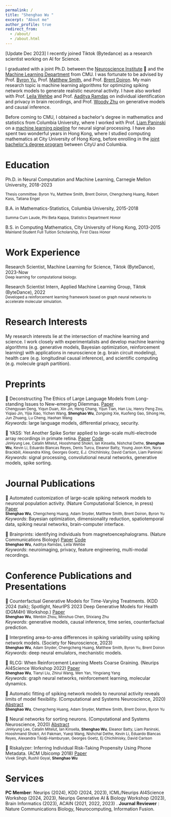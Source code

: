 ```yaml
---
permalink: /
title: "Shenghao Wu "
excerpt: "About me"
author_profile: true
redirect_from:
  - /about/
  - /about.html
---
```

[Update Dec 2023] I recently joined Tiktok (Bytedance) as a research scientist working on AI for Science.

I graduated with a joint Ph.D. between the [Neuroscience Institute](https://www.cmu.edu/ni/) 🧠  and the [Machine Learning Department](https://www.ml.cmu.edu/) from CMU. I was fortunate to be advised by Prof. [Byron Yu](https://users.ece.cmu.edu/~byronyu/index.html), Prof. [Matthew Smith](https://smithlab.net/), and Prof. [Brent Doiron](https://brainmath.bsd.uchicago.edu/). My main research topic is machine learning algorithms for optimizing spiking network models to generate realistic neuronal activity. I have also worked with Prof. [Leila Wehbe](https://www.cs.cmu.edu/~lwehbe/publications.html) and Prof. [Aaditya Ramdas](http://www.stat.cmu.edu/~aramdas/) on individual identification and privacy in brain recordings, and Prof. [Woody Zhu](https://sites.google.com/view/woodyzhu/home?authuser=0) on generative models and causal inference. 

Before coming to CMU, I obtained a bachelor's degree in mathematics and statistics from Columbia University, where I worked with Prof. [Liam Paninski](http://www.stat.columbia.edu/~liam/) on a  [machine learning pipeline](https://github.com/paninski-lab/yass)  for neural signal processing. I have also spent two wonderful years in Hong Kong, where I studied computing mathematics at City University of Hong Kong, before enrolling in the  [joint bachelor's degree program](https://cityu-hk.gs.columbia.edu/) between CityU and Columbia.

Education
=======
Ph.D. in Neural Computation and Machine Learning, Carnegie Mellon University, 2018-2023
 
<small>Thesis committee: Byron Yu, Matthew Smith, Brent Doiron, Chengcheng Huang, Robert Kass, Tatiana Engel</small>

B.A. in Mathematics-Statistics, Columbia University, 2015-2018

<small>Summa Cum Laude, Phi Beta Kappa, Statistics Department Honor</small>

B.S. in Computing Mathematics, City University of Hong Kong, 2013-2015  
<small>Mainland Student Full Tuition Scholarship, First Class Honor</small>


Work Experience
=======
Research Scientist, Machine Learning for Science, Tiktok (ByteDance), 2023-Now  
<small>Deep learning for computational biology. </small>

Research Scientist Intern, Applied Machine Learning Group, Tiktok (ByteDance), 2022  
<small>Developed a reinforcement learning framework based on graph neural networks to accelerate molecular simulation. </small>

Research Interests
=======
My research interests lie at the intersection of machine learning and science. I work closely with experimentalists and develop machine learning algorithms (e.g. generative models, Bayesian optimization, reinforcement learning) with applications in neuroscience (e.g. brain circuit modeling), health care (e.g. longitudinal causal inference), and scientific computing (e.g. molecule graph partition). 

Preprints
=======
📄 Deconstructing The Ethics of Large Language Models from Long-standing Issues to New-emerging Dilemmas. [Paper](https://arxiv.org/pdf/2406.05392)    
<small>Chengyuan Deng, Yiqun Duan, Xin Jin, Heng Chang, Yijun Tian, Han Liu, Henry Peng Zou, Yiqiao Jin, Yijia Xiao, Yichen Wang, **Shenghao Wu**, Zongxing Xie, Kuofeng Gao, Sihong He, Jun Zhuang, Lu Cheng, Haohan Wang</small>   
_Keywords_: large language models, differential privacy, security.

📄 YASS: Yet Another Spike Sorter applied to large-scale multi-electrode array recordings in primate retina. [Paper](https://www.biorxiv.org/content/10.1101/2020.03.18.997924v1.full.pdf)  [Code](https://github.com/paninski-lab/yass)  
<small> JinHyung Lee, Catalin Mitelut, Hooshmand Shokri, Ian Kinsella, Nishchal Dethe, **Shenghao Wu**, Kevin Li, Eduardo Blancas Reyes, Denis Turcu, Eleanor Batty, Young Joon Kim, Nora Brackbill, Alexandra Kling, Georges Goetz, E.J. Chichilnisky, David Carlson, Liam Paninski</small>   
_Keywords_: signal processing, convolutional neural networks, generative models, spike sorting.



Journal Publications
=======

📄 Automated customization of large-scale spiking network models to neuronal population activity. (Nature Computational Science, in press)  [Paper](https://www.biorxiv.org/content/10.1101/2023.09.21.558920v1)  
<small>**Shenghao Wu**, Chengcheng Huang, Adam Snyder, Matthew Smith, Brent Doiron, Byron Yu </small>  
_Keywords_: Bayesian optimization, dimensionality reduction, spatiotemporal data, spiking neural networks, brain-computer interface.
    
    
📄 Brainprints: identifying individuals from magnetoencephalograms. (Nature Communications Biology) [Paper](https://www.nature.com/articles/s42003-022-03727-9)  [Code](https://github.com/brainML/brainprint)  
<small> **Shenghao Wu**, Aaditya Ramdas, Leila Wehbe</small>  
_Keywords_: neuroimaging, privacy, feature engineering, multi-modal recordings.


Conference Publications and Presentations
=======

📄 Counterfactual Generative Models for Time-Varying Treatments. (KDD 2024 (talk); Spotlight, NeurIPS 2023 Deep Generative Models for Health (DGM4H) Workshop.) [Paper](https://arxiv.org/abs/2305.15742)  
<small>  **Shenghao Wu**, Wenbin Zhou, Minshuo Chen, Shixiang Zhu </small>  
_Keywords_: generative models, causal inference, time series, counterfactual prediction.

📄 Interpreting area-to-area differences in spiking variability using spiking network models. (Society for Neuroscience, 2023)  
<small> **Shenghao Wu**, Adam Snyder, Chengcheng Huang, Matthew Smith, Byron Yu,  Brent Doiron</small>  
_Keywords_: deep neural emulators, mechanistic models.


📄 RLCG: When Reinforcement Learning Meets Coarse Graining. (Neurips AI4Science Workshop 2022) [Paper](https://openreview.net/pdf?id=XD6BnJO7PW)  
<small> **Shenghao Wu**, Tianyi Liu, Zhirui Wang, Wen Yan, Yingxiang Yang</small>  
_Keywords_: graph neural networks, reinforcement learning, molecular dynamics.

📄 Automatic fitting of spiking network models to neuronal activity reveals limits of model flexibility. (Computational and Systems Neuroscience, 2020) [Abstract](https://static1.squarespace.com/static/6102ca347474c263c40150cd/t/6108704a88f5b866f9ce845f/1627942988778/Cosyne2020_program_book.pdf)  
<small> **Shenghao Wu**, Chengcheng Huang, Adam Snyder, Matthew Smith, Brent Doiron, Byron Yu</small> 

📄 Neural networks for sorting neurons. (Computational and Systems Neuroscience, 2020) [Abstract](https://static1.squarespace.com/static/6102ca347474c263c40150cd/t/6108704a88f5b866f9ce845f/1627942988778/Cosyne2020_program_book.pdf)  
<small>JinHyung Lee, Catalin Mitelut, Ian Kinsella, **Shenghao Wu**, Eleanor Batty, Liam Paninski, Hooshmand Shokri, Ari Pakman, Yueqi Wang, Nishchal Dethe, Kevin Li, Eduardo Blancas Reyes, Alexandra Tikidji-Hamburyan, Georges Goetz, Ej Chichilnisky, David Carlson</small> 

📄 Riskalyzer: Inferring Individual Risk-Taking Propensity Using Phone Metadata.  (ACM Ubicomp 2018) [Paper](https://dl.acm.org/doi/pdf/10.1145/3191766?casa_token=es4j-OdP6bEAAAAA\%3AOn7mTUrFM2UADsbKA_kT4BlR9stK_1aYyhwC9gI401Cq7iaSr6Q7b5c8-if-PW09i6zXClWNrEM)  
<small>Vivek Singh, Rushil Goyal, **Shenghao Wu**</small> 


Services
=======

**PC Member**: Neurips (2024), KDD (2024, 2023), ICML/Neurips AI4Science Workshop (2024, 2023), Neurips Generative AI & Biology Workshop (2023), Brain Informatics (2023), ACAIN (2021, 2022, 2023)  .
**Journal Reviewer** : Nature Communications Biology, Neurocomputing, Information Fusion.
